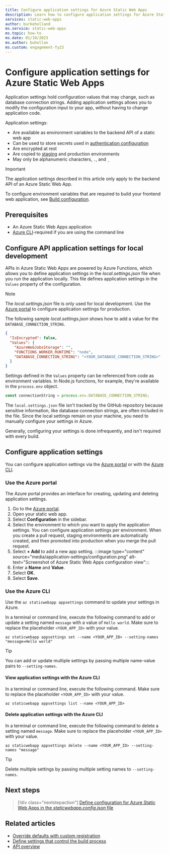 ```yaml
---
title: Configure application settings for Azure Static Web Apps
description: Learn how to configure application settings for Azure Static Web Apps.
services: static-web-apps
author: burkeholland
ms.service: static-web-apps
ms.topic: how-to
ms.date: 01/10/2023
ms.author: buhollan
ms.custom: engagement-fy23
---
```


# Configure application settings for Azure Static Web Apps

Application settings hold configuration values that may change, such as database connection strings. Adding application settings allows you to modify the configuration input to your app, without having to change application code.

Application settings:

- Are available as environment variables to the backend API of a static web app
- Can be used to store secrets used in [authentication configuration](key-vault-secrets.md)
- Are encrypted at rest
- Are copied to [staging](review-publish-pull-requests.md) and production environments
- May only be alphanumeric characters, `.`, and `_`

> [!IMPORTANT]
> The application settings described in this article only apply to the backend API of an Azure Static Web App.
>
> To configure environment variables that are required to build your frontend web application, see [Build configuration](build-configuration.md#environment-variables).

## Prerequisites

- An Azure Static Web Apps application
- [Azure CLI](/cli/azure/install-azure-cli)-required if you are using the command line

## Configure API application settings for local development

APIs in Azure Static Web Apps are powered by Azure Functions, which allows you to define application settings in the _local.settings.json_ file when you run the application locally. This file defines application settings in the `Values` property of the configuration.

> [!NOTE]
> The _local.settings.json_ file is only used for local development. Use the [Azure portal](#configure-application-settings) to configure application settings for production.

The following sample _local.settings.json_ shows how to add a value for the `DATABASE_CONNECTION_STRING`.

```json
{
  "IsEncrypted": false,
  "Values": {
    "AzureWebJobsStorage": "",
    "FUNCTIONS_WORKER_RUNTIME": "node",
    "DATABASE_CONNECTION_STRING": "<YOUR_DATABASE_CONNECTION_STRING>"
  }
}
```

Settings defined in the `Values` property can be referenced from code as environment variables. In Node.js functions, for example, they're available in the `process.env` object.

```js
const connectionString = process.env.DATABASE_CONNECTION_STRING;
```

The `local.settings.json` file isn't tracked by the GitHub repository because sensitive information, like database connection strings, are often included in the file. Since the local settings remain on your machine, you need to manually configure your settings in Azure.

Generally, configuring your settings is done infrequently, and isn't required with every build.

## Configure application settings

You can configure application settings via the [Azure portal](https://portal.azure.com) or with the [Azure CLI](#use-the-azure-cli).

### Use the Azure portal

The Azure portal provides an interface for creating, updating and deleting application settings.

1. Go to the [Azure portal](https://portal.azure.com).
1. Open your static web app.
1. Select **Configuration** in the sidebar.
1. Select the environment to which you want to apply the application settings. You can configure application settings per environment. When you create a pull request, staging environments are automatically created, and then promoted into production when you merge the pull request. 
1. Select **+ Add** to add a new app setting.
   :::image type="content" source="media/application-settings/configuration.png" alt-text="Screenshot of Azure Static Web Apps configuration view":::
1. Enter a **Name** and **Value**.
1. Select **OK**.
1. Select **Save**.

### Use the Azure CLI

Use the `az staticwebapp appsettings` command to update your settings in Azure.

In a terminal or command line, execute the following command to add or update a setting named `message` with a value of `Hello world`. Make sure to replace the placeholder `<YOUR_APP_ID>` with your value.

   ```azurecli
   az staticwebapp appsettings set --name <YOUR_APP_ID> --setting-names "message=Hello world"
   ```

  > [!TIP]
  > You can add or update multiple settings by passing multiple name-value pairs to `--setting-names`.

#### View application settings with the Azure CLI

In a terminal or command line, execute the following command. Make sure to replace the placeholder `<YOUR_APP_ID>` with your value.

   ```azurecli
   az staticwebapp appsettings list --name <YOUR_APP_ID>
   ```

#### Delete application settings with the Azure CLI

In a terminal or command line, execute the following command to delete a setting named `message`. Make sure to replace the placeholder `<YOUR_APP_ID>` with your value.

   ```azurecli
   az staticwebapp appsettings delete --name <YOUR_APP_ID> --setting-names "message"
   ```

  > [!TIP]
  > Delete multiple settings by passing multiple setting names to `--setting-names`.

## Next steps

> [!div class="nextstepaction"]
> [Define configuration for Azure Static Web Apps in the _staticwebapp.config.json_ file](configuration.md)

## Related articles

- [Override defaults with custom registration](authentication-custom.md)
- [Define settings that control the build process](./build-configuration.md)
- [API overview](apis-overview.md)
